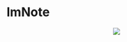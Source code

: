 # ImNote

<p align="center">
    <img src="https://img.shields.io/endpoint?url=https://time.mawoka.eu.org/api/compat/shields/v1/Mawoka/any/project%3Aimnote&style=flat&color=2F855A&label=ImNote">

</p>
